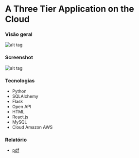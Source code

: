 # A Three Tier Application on the Cloud


### Visão geral

![alt tag](https://github.com/andrempinho/A-Three-Tier-Application-on-the-Cloud/tree/master/Imagem/Overview.png)


### Screenshot
![alt tag](https://github.com/andrempinho/A-Three-Tier-Application-on-the-Cloud/tree/master/Imagem/Screenshot.png)


### Tecnologias
* Python
* SQLAlchemy
* Flask
* Open API
* HTML
* React.js
* MySQL
* Cloud Amazon AWS


### Relatório
* [pdf](https://github.com/andrempinho/A-Three-Tier-Application-on-the-Cloud/tree/master/Relatório.pdf)
